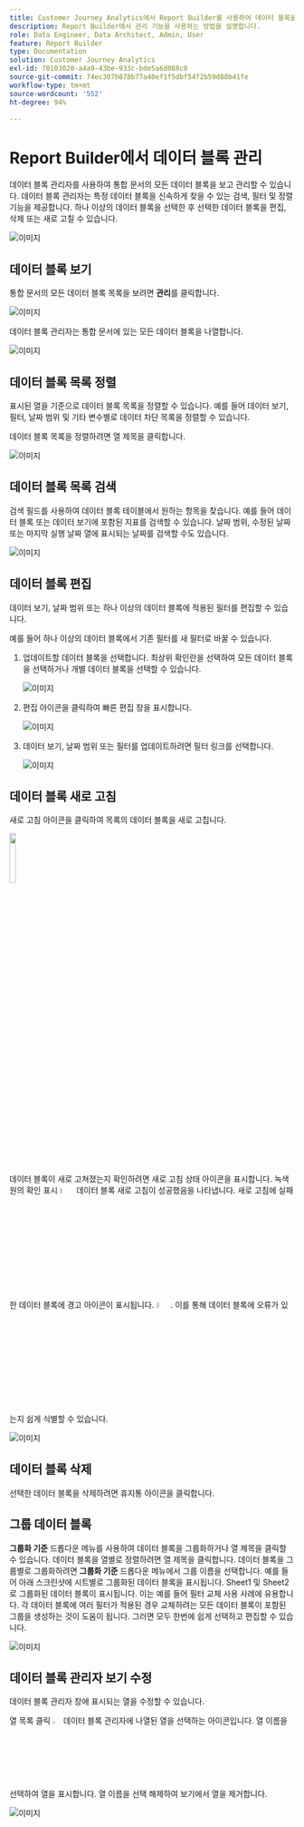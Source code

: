 ```yaml
---
title: Customer Journey Analytics에서 Report Builder를 사용하여 데이터 블록을 관리하는 방법
description: Report Builder에서 관리 기능을 사용하는 방법을 설명합니다.
role: Data Engineer, Data Architect, Admin, User
feature: Report Builder
type: Documentation
solution: Customer Journey Analytics
exl-id: 70103020-a4a9-43be-933c-bde5a6d088c8
source-git-commit: 74ec307b878b77a40ef1f5dbf54f2b59d88b41fe
workflow-type: tm+mt
source-wordcount: '552'
ht-degree: 94%

---
```


# Report Builder에서 데이터 블록 관리

데이터 블록 관리자를 사용하여 통합 문서의 모든 데이터 블록을 보고 관리할 수 있습니다. 데이터 블록 관리자는 특정 데이터 블록을 신속하게 찾을 수 있는 검색, 필터 및 정렬 기능을 제공합니다. 하나 이상의 데이터 블록을 선택한 후 선택한 데이터 블록을 편집, 삭제 또는 새로 고칠 수 있습니다.

![이미지](./assets/image52.png)

## 데이터 블록 보기

통합 문서의 모든 데이터 블록 목록을 보려면 **관리**&#x200B;를 클릭합니다.


![이미지](./assets/image53.png)

데이터 블록 관리자는 통합 문서에 있는 모든 데이터 블록을 나열합니다. 

![이미지](./assets/image52.png)

## 데이터 블록 목록 정렬

표시된 열을 기준으로 데이터 블록 목록을 정렬할 수 있습니다. 예를 들어 데이터 보기, 필터, 날짜 범위 및 기타 변수별로 데이터 차단 목록을 정렬할 수 있습니다.

데이터 블록 목록을 정렬하려면 열 제목을 클릭합니다.

![이미지](./assets/image54.png)

## 데이터 블록 목록 검색

검색 필드를 사용하여 데이터 블록 테이블에서 원하는 항목을 찾습니다. 예를 들어 데이터 블록 또는 데이터 보기에 포함된 지표를 검색할 수 있습니다. 날짜 범위, 수정된 날짜 또는 마지막 실행 날짜 열에 표시되는 날짜를 검색할 수도 있습니다.

![이미지](./assets/image55.png)

## 데이터 블록 편집

데이터 보기, 날짜 범위 또는 하나 이상의 데이터 블록에 적용된 필터를 편집할 수 있습니다.

예를 들어 하나 이상의 데이터 블록에서 기존 필터를 새 필터로 바꿀 수 있습니다.

1. 업데이트할 데이터 블록을 선택합니다. 최상위 확인란을 선택하여 모든 데이터 블록을 선택하거나 개별 데이터 블록을 선택할 수 있습니다.

   ![이미지](./assets/image56.png)

1. 편집 아이콘을 클릭하여 빠른 편집 창을 표시합니다.

   ![이미지](./assets/image58.png)

1. 데이터 보기, 날짜 범위 또는 필터를 업데이트하려면 필터 링크를 선택합니다.

   ![이미지](./assets/image59.png)

## 데이터 블록 새로 고침

새로 고침 아이콘을 클릭하여 목록의 데이터 블록을 새로 고칩니다.

<img src="./assets/refresh-icon.png" width="15%"/>

데이터 블록이 새로 고쳐졌는지 확인하려면 새로 고침 상태 아이콘을 표시합니다. 녹색 원의 확인 표시 <img src="./assets/refresh-success.png" width="5%"/> 데이터 블록 새로 고침이 성공했음을 나타냅니다. 새로 고침에 실패한 데이터 블록에 경고 아이콘이 표시됩니다. <img src="./assets/refresh-failure.png" width="5%"/>.  이를 통해 데이터 블록에 오류가 있는지 쉽게 식별할 수 있습니다.


![이미지](./assets/image512.png)

## 데이터 블록 삭제

선택한 데이터 블록을 삭제하려면 휴지통 아이콘을 클릭합니다.

## 그룹 데이터 블록

**그룹화 기준** 드롭다운 메뉴를 사용하여 데이터 블록을 그룹화하거나 열 제목을 클릭할 수 있습니다. 데이터 블록을 열별로 정렬하려면 열 제목을 클릭합니다. 데이터 블록을 그룹별로 그룹화하려면 **그룹화 기준** 드롭다운 메뉴에서 그룹 이름을 선택합니다. 예를 들어 아래 스크린샷에 시트별로 그룹화된 데이터 블록을 표시됩니다. Sheet1 및 Sheet2로 그룹화된 데이터 블록이 표시됩니다.  이는 예를 들어 필터 교체 사용 사례에 유용합니다. 각 데이터 블록에 여러 필터가 적용된 경우 교체하려는 모든 데이터 블록이 포함된 그룹을 생성하는 것이 도움이 됩니다. 그러면 모두 한번에 쉽게 선택하고 편집할 수 있습니다.

![이미지](./assets/group-data-blocks.png)

## 데이터 블록 관리자 보기 수정

데이터 블록 관리자 창에 표시되는 열을 수정할 수 있습니다.


열 목록 클릭 <img src="./assets/image515.png" width="3%"/> 데이터 블록 관리자에 나열된 열을 선택하는 아이콘입니다. 열 이름을 선택하여 열을 표시합니다. 열 이름을 선택 해제하여 보기에서 열을 제거합니다.

![이미지](./assets/image516.png)
